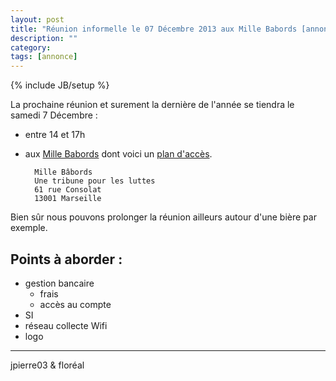 ```yaml
---
layout: post
title: "Réunion informelle le 07 Décembre 2013 aux Mille Babords [annonce]"
description: ""
category:
tags: [annonce]
---
```

{% include JB/setup %}

La prochaine réunion et surement la dernière de l'année se tiendra le samedi 7 Décembre :

* entre 14 et 17h
* aux [Mille Babords](http://www.millebabords.org/) dont voici un [plan d'accès](http://osm.org/go/xVvjMxZcN).

		Mille Bâbords
		Une tribune pour les luttes
		61 rue Consolat
		13001 Marseille
 
Bien sûr nous pouvons prolonger la réunion ailleurs autour d'une bière par exemple.

## Points à aborder : 

* gestion bancaire
	- frais
	- accès au compte
* SI
* réseau collecte Wifi
* logo

---
jpierre03 & floréal

